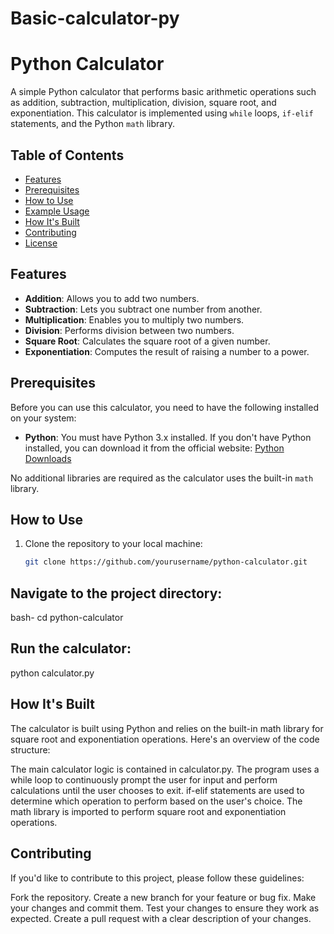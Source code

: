 # Basic-calculator-py
 # Python Calculator

A simple Python calculator that performs basic arithmetic operations such as addition, subtraction, multiplication, division, square root, and exponentiation. This calculator is implemented using `while` loops, `if-elif` statements, and the Python `math` library.

## Table of Contents

- [Features](#features)
- [Prerequisites](#prerequisites)
- [How to Use](#how-to-use)
- [Example Usage](#example-usage)
- [How It's Built](#how-its-built)
- [Contributing](#contributing)
- [License](#license)

## Features

- **Addition**: Allows you to add two numbers.
- **Subtraction**: Lets you subtract one number from another.
- **Multiplication**: Enables you to multiply two numbers.
- **Division**: Performs division between two numbers.
- **Square Root**: Calculates the square root of a given number.
- **Exponentiation**: Computes the result of raising a number to a power.

## Prerequisites

Before you can use this calculator, you need to have the following installed on your system:

- **Python**: You must have Python 3.x installed. If you don't have Python installed, you can download it from the official website: [Python Downloads](https://www.python.org/downloads/)

No additional libraries are required as the calculator uses the built-in `math` library.

## How to Use

1. Clone the repository to your local machine:

   ```bash
   git clone https://github.com/yourusername/python-calculator.git

## Navigate to the project directory:
bash-
cd python-calculator

## Run the calculator:
python calculator.py

## How It's Built

The calculator is built using Python and relies on the built-in math library for square root and exponentiation operations. Here's an overview of the code structure:

The main calculator logic is contained in calculator.py.
The program uses a while loop to continuously prompt the user for input and perform calculations until the user chooses to exit.
if-elif statements are used to determine which operation to perform based on the user's choice.
The math library is imported to perform square root and exponentiation operations.

## Contributing

If you'd like to contribute to this project, please follow these guidelines:

Fork the repository.
Create a new branch for your feature or bug fix.
Make your changes and commit them.
Test your changes to ensure they work as expected.
Create a pull request with a clear description of your changes.
